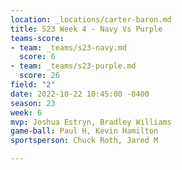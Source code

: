 ```yaml
---
location: _locations/carter-baron.md
title: S23 Week 4 - Navy Vs Purple
teams-score:
- team: _teams/s23-navy.md
  score: 6
- team: _teams/s23-purple.md
  score: 26
field: "2"
date: 2022-10-22 10:45:00 -0400
season: 23
week: 6
mvp: Joshua Estryn, Bradley Williams
game-ball: Paul H, Kevin Hamilton
sportsperson: Chuck Roth, Jared M

---
```


